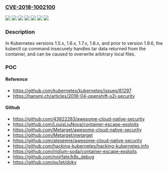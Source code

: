 ### [CVE-2018-1002100](https://cve.mitre.org/cgi-bin/cvename.cgi?name=CVE-2018-1002100)
![](https://img.shields.io/static/v1?label=Product&message=Kubernetes&color=blue)
![](https://img.shields.io/static/v1?label=Version&message=unspecified%20&color=brightgreen)
![](https://img.shields.io/static/v1?label=Version&message=v1.5.x%20&color=brightgreen)
![](https://img.shields.io/static/v1?label=Version&message=v1.6.x%20&color=brightgreen)
![](https://img.shields.io/static/v1?label=Version&message=v1.7.x%20&color=brightgreen)
![](https://img.shields.io/static/v1?label=Version&message=v1.8.x%20&color=brightgreen)
![](https://img.shields.io/static/v1?label=Vulnerability&message=directory%20traversal%20vulnerability&color=brightgreen)

### Description

In Kubernetes versions 1.5.x, 1.6.x, 1.7.x, 1.8.x, and prior to version 1.9.6, the kubectl cp command insecurely handles tar data returned from the container, and can be caused to overwrite arbitrary local files.

### POC

#### Reference
- https://github.com/kubernetes/kubernetes/issues/61297
- https://hansmi.ch/articles/2018-04-openshift-s2i-security

#### Github
- https://github.com/43622283/awesome-cloud-native-security
- https://github.com/LouisLiuNova/container-escape-exploits
- https://github.com/Metarget/awesome-cloud-native-security
- https://github.com/Metarget/metarget
- https://github.com/atesemre/awesome-cloud-native-security
- https://github.com/hacking-kubernetes/hacking-kubernetes.info
- https://github.com/iridium-soda/container-escape-exploits
- https://github.com/noirfate/k8s_debug
- https://github.com/pu1et/doky

